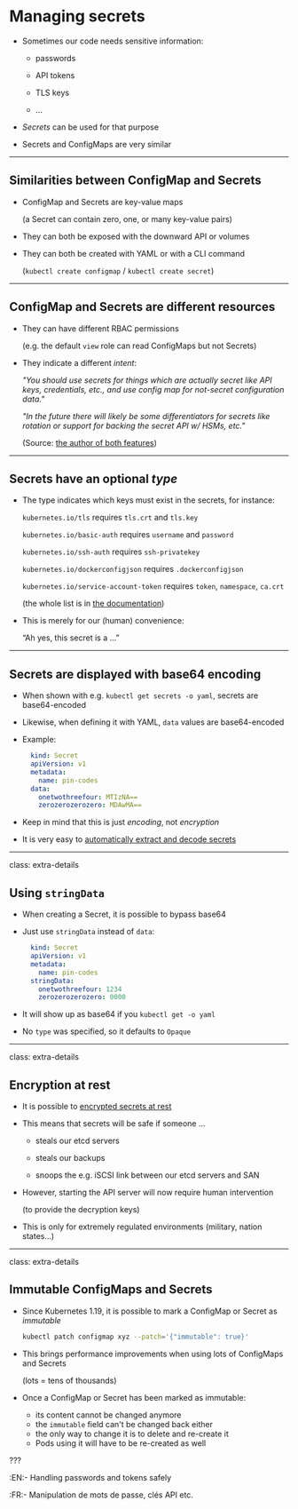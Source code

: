 # Managing secrets

- Sometimes our code needs sensitive information:

  - passwords

  - API tokens

  - TLS keys

  - ...

- *Secrets* can be used for that purpose

- Secrets and ConfigMaps are very similar

---

## Similarities between ConfigMap and Secrets

- ConfigMap and Secrets are key-value maps

  (a Secret can contain zero, one, or many key-value pairs)

- They can both be exposed with the downward API or volumes

- They can both be created with YAML or with a CLI command

  (`kubectl create configmap` / `kubectl create secret`)

---

## ConfigMap and Secrets are different resources

- They can have different RBAC permissions

  (e.g. the default `view` role can read ConfigMaps but not Secrets)

- They indicate a different *intent*:

  *"You should use secrets for things which are actually secret like API keys, 
  credentials, etc., and use config map for not-secret configuration data."*

  *"In the future there will likely be some differentiators for secrets like rotation or support for backing the secret API w/ HSMs, etc."*

  (Source: [the author of both features](https://stackoverflow.com/a/36925553/580281
))

---

## Secrets have an optional *type*

- The type indicates which keys must exist in the secrets, for instance:

  `kubernetes.io/tls` requires `tls.crt` and `tls.key`

  `kubernetes.io/basic-auth` requires `username` and `password`

  `kubernetes.io/ssh-auth` requires `ssh-privatekey`

  `kubernetes.io/dockerconfigjson` requires `.dockerconfigjson`

  `kubernetes.io/service-account-token` requires `token`, `namespace`, `ca.crt`

  (the whole list is in [the documentation](https://kubernetes.io/docs/concepts/configuration/secret/#secret-types))

- This is merely for our (human) convenience:

  “Ah yes, this secret is a ...”


---

## Secrets are displayed with base64 encoding

- When shown with e.g. `kubectl get secrets -o yaml`, secrets are base64-encoded

- Likewise, when defining it with YAML, `data` values are base64-encoded

- Example:
  ```yaml
    kind: Secret
    apiVersion: v1
    metadata:
      name: pin-codes
    data:
      onetwothreefour: MTIzNA==
      zerozerozerozero: MDAwMA==
  ```

- Keep in mind that this is just *encoding*, not *encryption*

- It is very easy to [automatically extract and decode secrets](https://medium.com/@mveritym/decoding-kubernetes-secrets-60deed7a96a3)

---

class: extra-details

## Using `stringData`

- When creating a Secret, it is possible to bypass base64

- Just use `stringData` instead of `data`:
  ```yaml
    kind: Secret
    apiVersion: v1
    metadata:
      name: pin-codes
    stringData:
      onetwothreefour: 1234
      zerozerozerozero: 0000
  ```

- It will show up as base64 if you `kubectl get -o yaml`

- No `type` was specified, so it defaults to `Opaque`

---

class: extra-details

## Encryption at rest

- It is possible to [encrypted secrets at rest](https://kubernetes.io/docs/tasks/administer-cluster/encrypt-data/)

- This means that secrets will be safe if someone ...

  - steals our etcd servers

  - steals our backups

  - snoops the e.g. iSCSI link between our etcd servers and SAN

- However, starting the API server will now require human intervention

  (to provide the decryption keys)

- This is only for extremely regulated environments (military, nation states...)

---

class: extra-details

## Immutable ConfigMaps and Secrets

- Since Kubernetes 1.19, it is possible to mark a ConfigMap or Secret as *immutable*

  ```bash
  kubectl patch configmap xyz --patch='{"immutable": true}'
  ```

- This brings performance improvements when using lots of ConfigMaps and Secrets

  (lots = tens of thousands)

- Once a ConfigMap or Secret has been marked as immutable:

  - its content cannot be changed anymore
  - the `immutable` field can't be changed back either
  - the only way to change it is to delete and re-create it
  - Pods using it will have to be re-created as well

???

:EN:- Handling passwords and tokens safely

:FR:- Manipulation de mots de passe, clés API etc.
